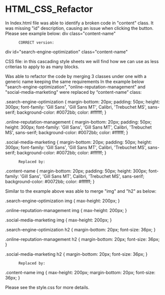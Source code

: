 # HTML_CSS_Refactor



In Index.html file was able to identify a broken code in "content" class. It was missing "id" description, causing an issue when clicking the button. Please see example below:
div class="content-name"

          CORRECT version:

div id="search-engine-optimization" class="content-name"


CSS file: in this cascading style sheets we will find how we can use as less criterias to apply to as many blocks.

Was able to refactor the code by merging 3 classes under one with a generic name keeping the same requirements 
In the example below "search-engine-optimization", "online-reputation-management" and "social-media-marketing" were replaced by “content-name” class:

.search-engine-optimization {
    margin-bottom: 20px;
    padding: 50px;
    height: 300px;
    font-family: 'Gill Sans', 'Gill Sans MT', Calibri, 'Trebuchet MS', sans-serif;
    background-color: #0072bb;
    color: #ffffff;
}

.online-reputation-management {
    margin-bottom: 20px;
    padding: 50px;
    height: 300px;
    font-family: 'Gill Sans', 'Gill Sans MT', Calibri, 'Trebuchet MS', sans-serif;
    background-color: #0072bb;
    color: #ffffff;
}

.social-media-marketing {
    margin-bottom: 20px;
    padding: 50px;
    height: 300px;
    font-family: 'Gill Sans', 'Gill Sans MT', Calibri, 'Trebuchet MS', sans-serif;
    background-color: #0072bb;
    color: #ffffff;
}

          Replaced by:

.content-name {
    margin-bottom: 20px;
    padding: 50px;
    height: 300px;
    font-family: 'Gill Sans', 'Gill Sans MT', Calibri, 'Trebuchet MS', sans-serif;
    background-color: #0072bb;
    color: #ffffff;
}

Similar to the example above was able to merge "img" and "h2" as below:

.search-engine-optimization img {
    max-height: 200px;
}

.online-reputation-management img {
    max-height: 200px;
}

.social-media-marketing img {
    max-height: 200px;
}

.search-engine-optimization h2 {
    margin-bottom: 20px;
    font-size: 36px;
}

.online-reputation-management h2 {
    margin-bottom: 20px;
    font-size: 36px;
}

.social-media-marketing h2 {
    margin-bottom: 20px;
    font-size: 36px;
}

          Replaced by:

.content-name img {
    max-height: 200px;
    margin-bottom: 20px;
    font-size: 36px;
}

Please see the style.css for more details.